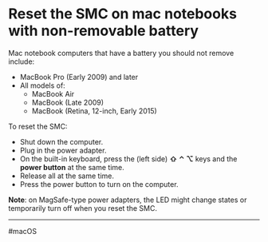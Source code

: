 # Reset the SMC on mac notebooks with non-removable battery

Mac notebook computers that have a battery you should not remove include: 

- MacBook Pro (Early 2009) and later
- All models of:
  - MacBook Air
  - MacBook (Late 2009)
  - MacBook (Retina, 12-inch, Early 2015)

To reset the SMC:

- Shut down the computer.
- Plug in the power adapter.
- On the built-in keyboard, press the (left side) **⇧ ⌃ ⌥** keys and the **power button** at the same time.
- Release all at the same time.
- Press the power button to turn on the computer.

**Note**: on MagSafe-type power adapters, the LED might change states or temporarily turn off when you reset the SMC.

---

#macOS